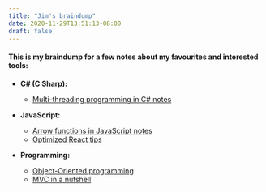 ```yaml
---
title: "Jim's braindump"
date: 2020-11-29T13:51:13-08:00
draft: false
---
```


#### This is my braindump for a few notes about my favourites and interested tools:

- **C# (C Sharp):** 
    - [Multi-threading programming in C# notes](/post/multi-threading-programming)  
  
- **JavaScript:** 
    - [Arrow functions in JavaScript notes](/post/arrow-function)  
    - [Optimized React tips](/post/react-optimization)  
  
- **Programming:**
  - [Object-Oriented programming](/post/oop-programming)  
  - [MVC in a nutshell](/post/mvc-in-a-nutshell)  
  